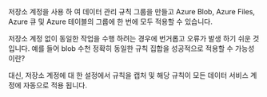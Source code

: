 저장소 계정을 사용 하 여 데이터 관리 규칙 그룹을 만들고 Azure Blob, Azure Files, Azure 큐 및 Azure 테이블의 그룹에 한 번에 모두 적용할 수 있습니다. 

저장소 계정 없이 동일한 작업을 수행 하려는 경우에 번거롭고 오류가 발생 하기 쉬운 것입니다. 예를 들어 blob 수천 정확히 동일한 규칙 집합을 성공적으로 적용할 수 가능성 이란?

대신, 저장소 계정에 대 한 설정에서 규칙을 캡처 및 해당 규칙이 모든 데이터 서비스 계정에 자동으로 적용 됩니다.